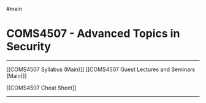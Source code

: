 #main
# COMS4507 - Advanced Topics in Security
___

[[COMS4507 Syllabus (Main)]]
[[COMS4507 Guest Lectures and Seminars (Main)]]

[[COMS4507 Cheat Sheet]]


___


